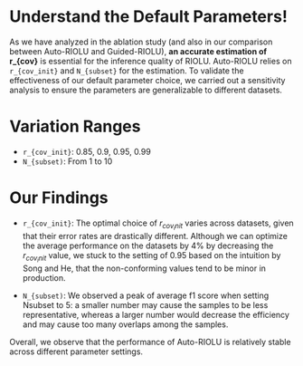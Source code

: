 # Understand the Default Parameters!
As we have analyzed in the ablation study (and also in our comparison between Auto-RIOLU and Guided-RIOLU), **an accurate estimation of r_{cov}** is essential for the inference quality of RIOLU. Auto-RIOLU relies on ```r_{cov_init}``` and ```N_{subset}``` for the estimation. To validate the effectiveness of our default parameter choice, we carried out a sensitivity analysis to ensure the parameters are generalizable to different datasets. 

# Variation Ranges
- ```r_{cov_init}```: 0.85, 0.9, 0.95, 0.99
- ```N_{subset)```: From 1 to 10

# Our Findings
- ```r_{cov_init}```: The optimal choice of $r_{cov_init}$ varies across datasets, given that their error rates are drastically different. Although we can optimize the average performance on the datasets by 4% by decreasing the $r_{cov_init}$ value, we stuck to the setting of 0.95 based on the intuition by Song and He, that the non-conforming values tend to be minor in production. 

- ```N_{subset)```: We observed a peak of average f1 score when setting Nsubset to 5: a smaller number may cause the samples to be less representative, whereas a larger number would decrease the efficiency and may cause too many overlaps among the samples. 

Overall, we observe that the performance of Auto-RIOLU is relatively stable across different parameter settings.
